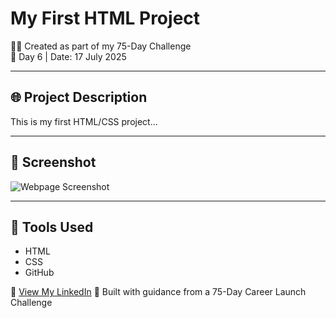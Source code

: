 # My First HTML Project

👩‍💻 Created as part of my 75-Day Challenge  
📅 Day 6 | Date: 17 July 2025

---

## 🌐 Project Description

This is my first HTML/CSS project...

---

## 📸 Screenshot

![Webpage Screenshot](screenshot.png)

---

## 🧰 Tools Used

- HTML
- CSS
- GitHub

🔗 [View My LinkedIn](https://www.linkedin.com/in/rania-saleem-5bb9bb374/)
🧠 Built with guidance from a 75-Day Career Launch Challenge


